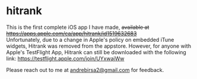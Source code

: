 # hitrank

This is the first complete iOS app I have made, ~~available at https://apps.apple.com/ca/app/hitrank/id1519632683~~ <br/>
Unfortunately, due to a change in Apple's policy on embedded iTune widgets, Hitrank was removed from the appstore. However, for anyone with Apple's TestFlight App, Hitrank can still be downloaded with the following link: https://testflight.apple.com/join/UYxwajWw

Please reach out to me at andrebirsa2@gmail.com for feedback. <br/>

